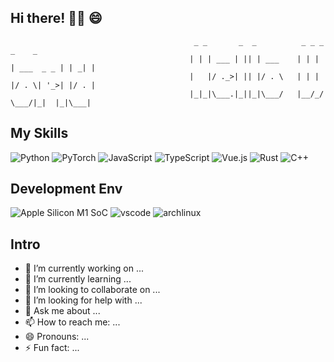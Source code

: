 ## Hi there! 👋👋  😄  

```text  
                                         _ _       _  _          _ _ _            _    _ 
                                        | | | ___ | || | ___    | | | | ___  _ _ | | _| |
                                        |   |/ ._>| || |/ . \   | | | |/ . \| '_>| |/ . |
                                        |_|_|\___.|_||_|\___/   |__/_/ \___/|_|  |_|\___|
```
My Skills
---
<p align="left">
  <img alt="Python" src="https://img.shields.io/badge/Python-3572a5?style=flat-square&logo=python&logoColor=white">
  <img alt="PyTorch" src="https://img.shields.io/badge/PyTorch-ee4c2c?style=flat-square&logo=pytorch&logoColor=white">
  <img alt="JavaScript" src="https://img.shields.io/badge/JavaScript-000000?style=flat-square&logo=javascript">
  <img alt="TypeScript" src="https://img.shields.io/badge/TypeScript-1a0dab?style=flat-square&logo=typescript">
  <img alt="Vue.js" src="https://img.shields.io/badge/Vue.js-007777?style=flat-square&logo=vue.js">
  <img alt="Rust" src="https://img.shields.io/badge/Rust-bc8362?style=flat-square&logo=rust">
  <img alt="C++" src="https://img.shields.io/badge/C++-f34b7d?style=flat-square&logo=c%2b%2b">
</p>

Development Env
---
<p align="left">
  <img alt="Apple Silicon M1 SoC" src="https://img.shields.io/badge/Mac_OS(M1)-e03a3a?style=flat-square&logo=apple&logoColor=white">
  <img alt="vscode" src="https://img.shields.io/badge/VS_Code-3860c4?style=flat-square&logo=visual-studio-code&logoColor=white">
  <img alt="archlinux" src="https://img.shields.io/badge/Arch_Linux-3572a5?style=flat-square&logo=archlinux&logoColor=white">
</p>

Intro
---
- 🔭 I’m currently working on ...
- 🌱 I’m currently learning ...
- 👯 I’m looking to collaborate on ...
- 🤔 I’m looking for help with ...
- 💬 Ask me about ...
- 📫 How to reach me: ...
- 😄 Pronouns: ...
- ⚡ Fun fact: ...

<!-- 
<p align="center">
<img width=45% src="https://github-readme-stats.vercel.app/api?username=upupGuan&theme=light&show_icons=true"> 
<img width=45% src="https://github-readme-stats.vercel.app/api/top-langs/?username=upupGuan&hide_border=true&theme=light&hide=TeX&layout=compact">
</p>
-->

<!--
**upupGuan/upupGuan** is a ✨ _special_ ✨ repository because its `README.md` (this file) appears on your GitHub profile.

Here are some ideas to get you started:

- 🔭 I’m currently working on ...
- 🌱 I’m currently learning ...
- 👯 I’m looking to collaborate on ...
- 🤔 I’m looking for help with ...
- 💬 Ask me about ...
- 📫 How to reach me: ...
- 😄 Pronouns: ...
- ⚡ Fun fact: ...
-->
